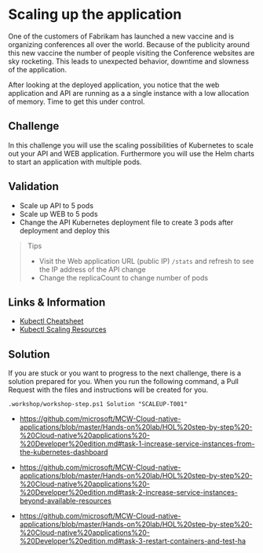 # Scaling up the application
One of the customers of Fabrikam has launched a new vaccine and is organizing conferences all over the world. Because of the publicity around this new vaccine the number of people visiting the Conference websites are sky rocketing. This leads to unexpected behavior, downtime and slowness of the application. 

After looking at the deployed application, you notice that the web application and API are running as a a single instance with a low allocation of memory. Time to get this under control.

## Challenge
In this challenge you will use the scaling possibilities of Kubernetes to scale out your API and WEB application. Furthermore you will use the Helm charts to start an application with multiple pods. 

## Validation
* Scale up API to 5 pods
* Scale up WEB to 5 pods
* Change the API Kubernetes deployment file to create 3 pods after deployment and deploy this

> Tips
> * Visit the Web application URL (public IP) `/stats` and refresh to see the IP address of the API change
> * Change the replicaCount to change number of pods 

## Links & Information
* [Kubectl Cheatsheet](https://kubernetes.io/docs/reference/kubectl/cheatsheet/)
* [Kubectl Scaling Resources](https://kubernetes.io/docs/reference/kubectl/cheatsheet/#scaling-resources)

## Solution
If you are stuck or you want to progress to the next challenge, there is a solution prepared for you. When you run the following command, a Pull Request with the files and instructions will be created for you. 

```
.workshop/workshop-step.ps1 Solution "SCALEUP-T001"
```

* https://github.com/microsoft/MCW-Cloud-native-applications/blob/master/Hands-on%20lab/HOL%20step-by-step%20-%20Cloud-native%20applications%20-%20Developer%20edition.md#task-1-increase-service-instances-from-the-kubernetes-dashboard

* https://github.com/microsoft/MCW-Cloud-native-applications/blob/master/Hands-on%20lab/HOL%20step-by-step%20-%20Cloud-native%20applications%20-%20Developer%20edition.md#task-2-increase-service-instances-beyond-available-resources

* https://github.com/microsoft/MCW-Cloud-native-applications/blob/master/Hands-on%20lab/HOL%20step-by-step%20-%20Cloud-native%20applications%20-%20Developer%20edition.md#task-3-restart-containers-and-test-ha